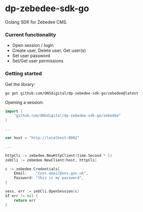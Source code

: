 # dp-zebedee-sdk-go
Golang SDK for Zebedee CMS.

### Current functionality
- Open session / login
- Create user, Delete user, Get user(s)
- Set user password
- Set/Get user permissions



### Getting started
Get the library:
```
go get github.com/ONSdigital/dp-zebedee-sdk-go/zebedee@latest
```
Opening a session:
```go
import (
    "github.com/ONSdigital/dp-zebedee-sdk-go/zebedee"
)

...

var host = "http://localhost:8082"

...

httpCli := zebedee.NewHttpClient(time.Second * 5)
zebCli := zebedee.NewClient(host, httpCli)

c := zebedee.Credentials{
    Email:    "test.email@ons.gov.uk",
    Password: "this is my password",
}

sess, err := zebCli.OpenSession(c)
if err != nil {
    return err
}
```
